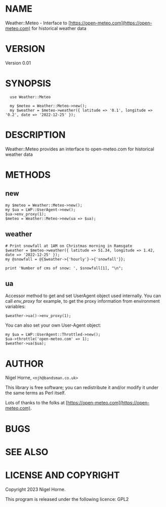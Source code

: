 # NAME

Weather::Meteo - Interface to [https://open-meteo.com](https://open-meteo.com) for historical weather data

# VERSION

Version 0.01

# SYNOPSIS

      use Weather::Meteo

      my $meteo = Weather::Meteo->new();
      my $weather = $meteo->weather({ latitude => '0.1', longitude => '0.2', date => '2022-12-25' });

# DESCRIPTION

Weather::Meteo provides an interface to open-meteo.com
for historical weather data

# METHODS

## new

    my $meteo = Weather::Meteo->new();
    my $ua = LWP::UserAgent->new();
    $ua->env_proxy(1);
    $meteo = Weather::Meteo->new(ua => $ua);

## weather

    # Print snowfall at 1AM on Christmas morning in Ramsgate
    $weather = $meteo->weather({ latitude => 51.34, longitude => 1.42, date => '2022-12-25' });
    my @snowfall = @{$weather->{'hourly'}->{'snowfall'}};

    print 'Number of cms of snow: ', $snowfall[1], "\n";

## ua

Accessor method to get and set UserAgent object used internally. You
can call _env\_proxy_ for example, to get the proxy information from
environment variables:

    $weather->ua()->env_proxy(1);

You can also set your own User-Agent object:

    my $ua = LWP::UserAgent::Throttled->new();
    $ua->throttle('open-meteo.com' => 1);
    $weather->ua($ua);

# AUTHOR

Nigel Horne, `<njh@bandsman.co.uk>`

This library is free software; you can redistribute it and/or modify
it under the same terms as Perl itself.

Lots of thanks to the folks at [https://open-meteo.com](https://open-meteo.com).

# BUGS

# SEE ALSO

# LICENSE AND COPYRIGHT

Copyright 2023 Nigel Horne.

This program is released under the following licence: GPL2
